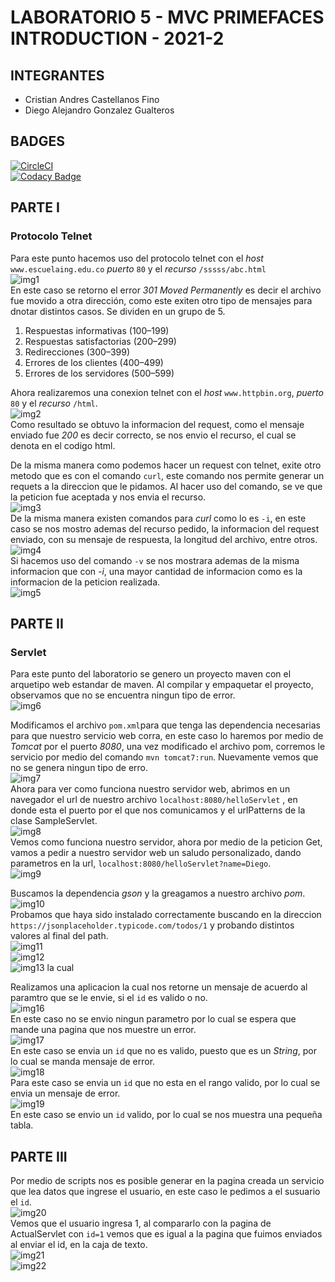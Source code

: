 # LABORATORIO 5 - MVC PRIMEFACES INTRODUCTION - 2021-2
## INTEGRANTES  
- Cristian Andres Castellanos Fino
- Diego Alejandro Gonzalez Gualteros  
## BADGES
[![CircleCI](https://circleci.com/gh/DiegoGonzalez2807/lab5-cvds/tree/main.svg?style=svg)](https://circleci.com/gh/DiegoGonzalez2807/lab5-cvds/tree/main)  
[![Codacy Badge](https://app.codacy.com/project/badge/Grade/eb8f339c39aa4e5bb14d4e1c45530bf5)](https://www.codacy.com/gh/DiegoGonzalez2807/lab5-cvds/dashboard?utm_source=github.com&amp;utm_medium=referral&amp;utm_content=DiegoGonzalez2807/lab5-cvds&amp;utm_campaign=Badge_Grade)
## PARTE I
### Protocolo Telnet  
  Para este punto hacemos uso del protocolo telnet con el _host_ ```www.escuelaing.edu.co``` _puerto_ ```80``` y el _recurso_ ```/sssss/abc.html```  
  ![img1](https://github.com/DiegoGonzalez2807/lab5-cvds/blob/0baf676fa57784518744f0a15e483b42c73dce3d/Imagenes/PARTE%20I/img1.jpg)  
  En este caso se retorno el error _301 Moved Permanently_ es decir el archivo fue movido a otra dirección, como este exiten otro tipo de mensajes para dnotar distintos casos. Se dividen en un grupo de 5.  
  1. Respuestas informativas (100–199)
  2. Respuestas satisfactorias (200–299)
  3. Redirecciones (300–399)
  4. Errores de los clientes (400–499)
  5. Errores de los servidores (500–599)  

Ahora realizaremos una conexion telnet con el _host_ ```www.httpbin.org```, _puerto_ ```80``` y el _recurso_ ```/html```.  
![img2](https://github.com/DiegoGonzalez2807/lab5-cvds/blob/0baf676fa57784518744f0a15e483b42c73dce3d/Imagenes/PARTE%20I/img2.jpg)  
Como resultado se obtuvo la informacion del request, como el mensaje enviado fue _200_ es decir correcto, se nos envio el recurso, el cual se denota en el codigo html.  

De la misma manera como podemos hacer un request con telnet, exite otro metodo que es con el comando ```curl```, este comando nos permite generar un requets a la direccion que le pidamos. Al hacer uso del comando, se ve que la peticion fue aceptada y nos envia el recurso.  
![img3](https://github.com/DiegoGonzalez2807/lab5-cvds/blob/0baf676fa57784518744f0a15e483b42c73dce3d/Imagenes/PARTE%20I/img3.jpg)  
De la misma manera existen comandos para _curl_ como lo es ```-i```, en este caso se nos mostro ademas del recurso pedido, la informacion del request enviado, con su mensaje de respuesta, la longitud del archivo, entre otros.  
![img4](https://github.com/DiegoGonzalez2807/lab5-cvds/blob/0baf676fa57784518744f0a15e483b42c73dce3d/Imagenes/PARTE%20I/img5.png)  
Si hacemos uso del comando ```-v``` se nos mostrara ademas de la misma informacion que con _-i_, una mayor cantidad de informacion como es la informacion de la peticion realizada.  
![img5](https://github.com/DiegoGonzalez2807/lab5-cvds/blob/0baf676fa57784518744f0a15e483b42c73dce3d/Imagenes/PARTE%20I/img4.png)  
## PARTE II
### Servlet 
  Para este punto del laboratorio se genero un proyecto maven con el arquetipo web estandar de maven. Al compilar y empaquetar el proyecto, observamos que no se encuentra ningun tipo de error.  
  ![img6](https://github.com/DiegoGonzalez2807/lab5-cvds/blob/7db75f31b211017e4d92314665e0e70c52d6a551/Imagenes/PARTE%20II/img6.png)
  
  Modificamos el archivo ```pom.xml```para que tenga las dependencia necesarias para que nuestro servicio web corra, en este caso lo haremos por medio de _Tomcat_ por el puerto _8080_, una vez modificado el archivo pom, corremos le servicio por medio del comando ```mvn tomcat7:run```.  Nuevamente vemos que no se genera ningun tipo de erro.  
  ![img7](https://github.com/DiegoGonzalez2807/lab5-cvds/blob/7db75f31b211017e4d92314665e0e70c52d6a551/Imagenes/PARTE%20II/img7.png)  
  Ahora para ver como funciona nuestro servidor web, abrimos en un navegador el url de nuestro archivo ```localhost:8080/helloServlet``` , en donde esta el puerto por el que nos comunicamos y el urlPatterns de la clase SampleServlet.  
  ![img8](https://github.com/DiegoGonzalez2807/lab5-cvds/blob/7db75f31b211017e4d92314665e0e70c52d6a551/Imagenes/PARTE%20II/img8.png)  
  Vemos como funciona nuestro servidor, ahora por medio de la peticion Get, vamos a pedir a nuestro servidor web un saludo personalizado, dando parametros en la url, ```localhost:8080/helloServlet?name=Diego```.  
  ![img9](https://github.com/DiegoGonzalez2807/lab5-cvds/blob/7db75f31b211017e4d92314665e0e70c52d6a551/Imagenes/PARTE%20II/img9.png)  
  
  Buscamos la dependencia _gson_ y la greagamos a nuestro archivo _pom_.  
  ![img10](https://github.com/DiegoGonzalez2807/lab5-cvds/blob/7db75f31b211017e4d92314665e0e70c52d6a551/Imagenes/PARTE%20II/img10.png)  
  Probamos que haya sido instalado correctamente buscando en la direccion ```https://jsonplaceholder.typicode.com/todos/1``` y probando distintos valores al final del path.  
  ![img11](https://github.com/DiegoGonzalez2807/lab5-cvds/blob/7db75f31b211017e4d92314665e0e70c52d6a551/Imagenes/PARTE%20II/img11.png)  
  ![img12](https://github.com/DiegoGonzalez2807/lab5-cvds/blob/7db75f31b211017e4d92314665e0e70c52d6a551/Imagenes/PARTE%20II/img12.png)  
  ![img13](https://github.com/DiegoGonzalez2807/lab5-cvds/blob/7db75f31b211017e4d92314665e0e70c52d6a551/Imagenes/PARTE%20II/img13.png)  la cual 
  
  Realizamos una aplicacion la cual nos retorne un mensaje de acuerdo al paramtro que se le envie, si el ```id``` es valido o no.  
  ![img16](https://github.com/DiegoGonzalez2807/lab5-cvds/blob/7db75f31b211017e4d92314665e0e70c52d6a551/Imagenes/PARTE%20II/img16.png)  
  En este caso no se envio ningun parametro por lo cual se espera que mande una pagina que nos muestre un error.  
  ![img17](https://github.com/DiegoGonzalez2807/lab5-cvds/blob/7db75f31b211017e4d92314665e0e70c52d6a551/Imagenes/PARTE%20II/img17.png)  
  En este caso se envia un ```id``` que no es valido, puesto que es un _String_, por lo cual se manda mensaje de error.  
  ![img18](https://github.com/DiegoGonzalez2807/lab5-cvds/blob/7db75f31b211017e4d92314665e0e70c52d6a551/Imagenes/PARTE%20II/img18.png)  
  Para este caso se envia un ```id``` que no esta en el rango valido, por lo cual se envia un mensaje de error.  
  ![img19](https://github.com/DiegoGonzalez2807/lab5-cvds/blob/7db75f31b211017e4d92314665e0e70c52d6a551/Imagenes/PARTE%20II/img19.png)  
  En este caso se envio un ```id``` valido, por lo cual se nos muestra una pequeña tabla.  
## PARTE III  
  Por medio de scripts nos es posible generar en la pagina creada un servicio que lea datos que ingrese el usuario, en este caso le pedimos a el susuario el ```id```.  
  ![img20](https://github.com/DiegoGonzalez2807/lab5-cvds/blob/0e1d0e1a355832af6bfc6435a3b165ee79303f0e/Imagenes/PARTE%20III/img20.jpg)  
  Vemos que el usuario ingresa 1, al compararlo con la pagina de ActualServlet con ```id=1``` vemos que es igual a la pagina que fuimos enviados al enviar el id, en la caja de texto.  
  ![img21](https://github.com/DiegoGonzalez2807/lab5-cvds/blob/232851d38953eb19353e013370a2f736a747f730/Imagenes/PARTE%20III/img21.jpg)  
  ![img22](https://github.com/DiegoGonzalez2807/lab5-cvds/blob/232851d38953eb19353e013370a2f736a747f730/Imagenes/PARTE%20III/img22.jpg)  
  
  
  


